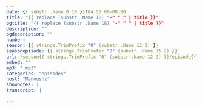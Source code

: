 ```yaml
---
date: {{ substr .Name 0 10 }}T04:55:00-08:00
title: "{{ replace (substr .Name 18) "-" " " | title }}"
ogtitle: "{{ replace (substr .Name 18) "-" " " | title }}"
description: ""
ogdescription: ""
number:
season: {{ strings.TrimPrefix "0" (substr .Name 12 2) }}
seasonepisode: {{ strings.TrimPrefix "0" (substr .Name 15 2) }}
url: /season{{ strings.TrimPrefix "0" (substr .Name 12 2) }}/episode{{ strings.TrimPrefix "0" (substr .Name 15 2) }}/
embed: ""
mp3: ".mp3"
categories: "episodes"
host: "Manoushz"
shownotes: |
transcript: |

---
```

